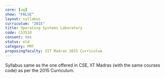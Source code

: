 ```yaml
---
core: [ug]
show: "FALSE"
layout: syllabus
curriculum: "2015"
title: Operating Systems Laboratory
code: CS3510
consent: Yes
status: old
category: PMT
proposingfaculty: IIT Madras 2015 Curriculum
---
```

Syllabus same as the one offered in CSE, IIT Madras (with the same courses code) as per the 2015 Curriculum.
